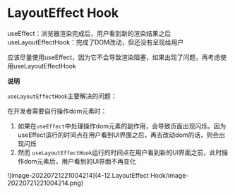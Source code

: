 # LayoutEffect Hook

useEffect：浏览器渲染完成后，用户看到新的渲染结果之后
useLayoutEffectHook：完成了DOM改动，但还没有呈现给用户

应该尽量使用useEffect，因为它不会导致渲染阻塞，如果出现了问题，再考虑使用useLayoutEffectHook

**说明**

`useLayoutEffectHook`主要解决的问题：

在开发者需要自行操作dom元素时：

1. 如果在`useEffect`中处理操作dom元素的副作用，会导致页面出现闪烁。因为useEffect运行的时间点在用户看到UI界面之后，再去改动dom的话，则会出现闪烁
2. 然而 `useLayoutEffectHook`运行的时间点在用户看到新的UI界面之前，此时操作dom元素后，用户看到的UI界面不再变化



![image-20220721221004214](4-12.LayoutEffect Hook/image-20220721221004214.png)